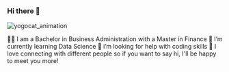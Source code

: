 ### Hi there 👋  


![yogocat_animation](https://user-images.githubusercontent.com/118692087/219830212-33eeb4c5-a159-4a76-a0eb-afe27cc1f399.gif)


:woman_student: I am a Bachelor in Business Administration with a Master in Finance
🌱 I’m currently learning Data Science
🤔 i’m looking for help with coding skills
:envelope_with_arrow: I love connecting with different people so if you want to say hi, I'll be happy to meet you more!

<!--
**VirmarSosa/virmarsosa** is a ✨ _special_ ✨ repository because its `README.md` (this file) appears on your GitHub profile.
![code](https://user-images.githubusercontent.com/118692087/219829842-33538668-c6e9-42a7-919c-ee15c4632dbe.gif)

Here are some ideas to get you started:

🔭 I’m currently working on Amazon
🌱 I’m currently learning Data Science
🤔 i’m looking for help with coding skills

